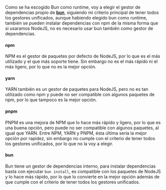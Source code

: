 Como se ha escogido Bun como runtime, voy a elegir el gestor de dependencias propio de [**bun**](https://bun.sh/docs/cli/install), siguiendo mi criterio principal de tener todos los gestores unificados, aunque habiendo elegido bun como runtime, también se pueden instalar dependencias con npm de la misma forma que si usaramos NodeJS, no es necesario usar bun también como gestor de dependencias.

#### npm

NPM es el gestor de paquetes por defecto de NodeJS, por lo que es el más utilizado y el que más soporte tiene. Sin embargo no es el más rápido ni el más ligero, por lo que no es la mejor opción.

#### yarn

YARN también es un gestor de paquetes para NodeJS, pero no es tan utilizado como npm y puede no ser compatible con algunos paquetes de npm, por lo que tampoco es la mejor opción.

#### pnpm

PNPM es una mejora de NPM que lo hace más rápido y ligero, por lo que es una buena opción, pero puede no ser compatible con algunos paquetes, al igual que YARN. Entre NPM, YARN y PNPM, ésta última sería la mejor opción por rapidez, sin embargo no cumple con el criterio de tener todos los gestores unificados, por lo que no la voy a elegir.

#### bun

Bun tiene un gestor de dependencias interno, para instalar dependencias basta con ejecutar `bun install`, es compatible con los paquetes de NodeJS y lo hace más rápido, por lo que lo convierte en la mejor opción además de que cumple con el criterio de tener todos los gestores unificados.
